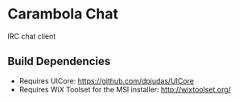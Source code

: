 # Carambola Chat
IRC chat client

## Build Dependencies
- Requires UICore: https://github.com/dpjudas/UICore
- Requires WiX Toolset for the MSI installer: http://wixtoolset.org/
